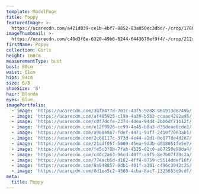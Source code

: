 ```yaml
---
template: ModelPage
title: Poppy
featuredImage: >-
  https://ucarecdn.com/a421d039-ce1b-4bf7-8852-83a850ec3dbd/-/crop/1788x816/0,260/-/preview/
imageThumbnail: >-
  https://ucarecdn.com/c40d3f8e-6320-49b6-8244-6443670ef9f4/-/crop/212x262/104,34/-/preview/
firstName: Poppy
collection: Girls
height: 168cm
measurementType: bust
bust: 80cm
waist: 61cm
hips: 84cm
size: 6/8
shoeSize: '8'
hair: Blonde
eyes: Blue
imagePortfolio:
  - image: 'https://ucarecdn.com/3bf0477d-701c-43f5-9208-961913d8749b/'
  - image: 'https://ucarecdn.com/af405925-c19a-4a39-b5b2-ccaac4292a95/'
  - image: 'https://ucarecdn.com/c0f7dcfe-2374-4dea-94d4-2bb6df71b12f/'
  - image: 'https://ucarecdn.com/e12f9926-cc99-4e45-b8a3-d35deae0cde2/'
  - image: 'https://ucarecdn.com/a9084867-fdef-4471-91f7-2410f7063ab1/'
  - image: 'https://ucarecdn.com/2c68117c-373d-4e44-a2d1-0e077de4d267/'
  - image: 'https://ucarecdn.com/21adf05f-5089-45ea-9ddb-d018051fe5e7/'
  - image: 'https://ucarecdn.com/fe5c3f8b-7fab-4525-82c8-a07250e98da4/'
  - image: 'https://ucarecdn.com/c40c2a63-96cd-407f-a9f5-8e7b07f29c2a/'
  - image: 'https://ucarecdn.com/774acb5d-d182-4ff4-9759-c5514ddef10f/'
  - image: 'https://ucarecdn.com/8a948857-0db1-401f-a301-c496c3942c25/'
  - image: 'https://ucarecdn.com/8d1ee5c2-4560-4cba-8ac7-1325653d9cdf/'
meta:
  title: Poppy
---
```


